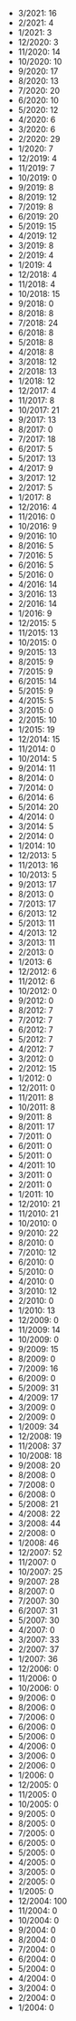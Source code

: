 *  3/2021: 16
*  2/2021: 4
*  1/2021: 3
*  12/2020: 3
*  11/2020: 14
*  10/2020: 10
*  9/2020: 17
*  8/2020: 13
*  7/2020: 20
*  6/2020: 10
*  5/2020: 12
*  4/2020: 6
*  3/2020: 6
*  2/2020: 29
*  1/2020: 7
*  12/2019: 4
*  11/2019: 7
*  10/2019: 0
*  9/2019: 8
*  8/2019: 12
*  7/2019: 8
*  6/2019: 20
*  5/2019: 15
*  4/2019: 12
*  3/2019: 8
*  2/2019: 4
*  1/2019: 4
*  12/2018: 4
*  11/2018: 4
*  10/2018: 15
*  9/2018: 0
*  8/2018: 8
*  7/2018: 24
*  6/2018: 8
*  5/2018: 8
*  4/2018: 8
*  3/2018: 12
*  2/2018: 13
*  1/2018: 12
*  12/2017: 4
*  11/2017: 8
*  10/2017: 21
*  9/2017: 13
*  8/2017: 0
*  7/2017: 18
*  6/2017: 5
*  5/2017: 13
*  4/2017: 9
*  3/2017: 12
*  2/2017: 5
*  1/2017: 8
*  12/2016: 4
*  11/2016: 0
*  10/2016: 9
*  9/2016: 10
*  8/2016: 5
*  7/2016: 5
*  6/2016: 5
*  5/2016: 0
*  4/2016: 14
*  3/2016: 13
*  2/2016: 14
*  1/2016: 9
*  12/2015: 5
*  11/2015: 13
*  10/2015: 0
*  9/2015: 13
*  8/2015: 9
*  7/2015: 9
*  6/2015: 14
*  5/2015: 9
*  4/2015: 5
*  3/2015: 0
*  2/2015: 10
*  1/2015: 19
*  12/2014: 15
*  11/2014: 0
*  10/2014: 5
*  9/2014: 11
*  8/2014: 0
*  7/2014: 0
*  6/2014: 6
*  5/2014: 20
*  4/2014: 0
*  3/2014: 5
*  2/2014: 0
*  1/2014: 10
*  12/2013: 5
*  11/2013: 16
*  10/2013: 5
*  9/2013: 17
*  8/2013: 0
*  7/2013: 17
*  6/2013: 12
*  5/2013: 11
*  4/2013: 12
*  3/2013: 11
*  2/2013: 0
*  1/2013: 6
*  12/2012: 6
*  11/2012: 6
*  10/2012: 0
*  9/2012: 0
*  8/2012: 7
*  7/2012: 7
*  6/2012: 7
*  5/2012: 7
*  4/2012: 7
*  3/2012: 0
*  2/2012: 15
*  1/2012: 0
*  12/2011: 0
*  11/2011: 8
*  10/2011: 8
*  9/2011: 8
*  8/2011: 17
*  7/2011: 0
*  6/2011: 0
*  5/2011: 0
*  4/2011: 10
*  3/2011: 0
*  2/2011: 0
*  1/2011: 10
*  12/2010: 21
*  11/2010: 21
*  10/2010: 0
*  9/2010: 22
*  8/2010: 0
*  7/2010: 12
*  6/2010: 0
*  5/2010: 0
*  4/2010: 0
*  3/2010: 12
*  2/2010: 0
*  1/2010: 13
*  12/2009: 0
*  11/2009: 14
*  10/2009: 0
*  9/2009: 15
*  8/2009: 0
*  7/2009: 16
*  6/2009: 0
*  5/2009: 31
*  4/2009: 17
*  3/2009: 0
*  2/2009: 0
*  1/2009: 34
*  12/2008: 19
*  11/2008: 37
*  10/2008: 18
*  9/2008: 20
*  8/2008: 0
*  7/2008: 0
*  6/2008: 0
*  5/2008: 21
*  4/2008: 22
*  3/2008: 44
*  2/2008: 0
*  1/2008: 46
*  12/2007: 52
*  11/2007: 0
*  10/2007: 25
*  9/2007: 28
*  8/2007: 0
*  7/2007: 30
*  6/2007: 31
*  5/2007: 30
*  4/2007: 0
*  3/2007: 33
*  2/2007: 37
*  1/2007: 36
*  12/2006: 0
*  11/2006: 0
*  10/2006: 0
*  9/2006: 0
*  8/2006: 0
*  7/2006: 0
*  6/2006: 0
*  5/2006: 0
*  4/2006: 0
*  3/2006: 0
*  2/2006: 0
*  1/2006: 0
*  12/2005: 0
*  11/2005: 0
*  10/2005: 0
*  9/2005: 0
*  8/2005: 0
*  7/2005: 0
*  6/2005: 0
*  5/2005: 0
*  4/2005: 0
*  3/2005: 0
*  2/2005: 0
*  1/2005: 0
*  12/2004: 100
*  11/2004: 0
*  10/2004: 0
*  9/2004: 0
*  8/2004: 0
*  7/2004: 0
*  6/2004: 0
*  5/2004: 0
*  4/2004: 0
*  3/2004: 0
*  2/2004: 0
*  1/2004: 0
